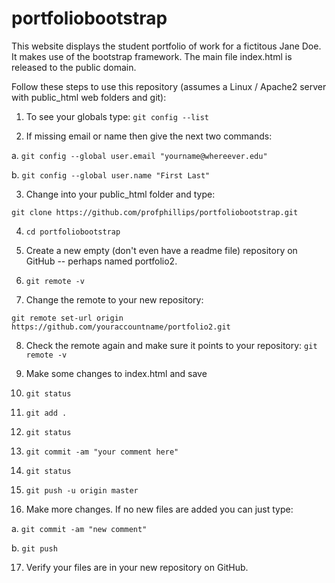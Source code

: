 # portfoliobootstrap 
This website displays the student portfolio of work for a fictitous Jane Doe. It makes use of the bootstrap framework. 
The main file index.html is released to the public domain. 

Follow these steps to use this repository (assumes a Linux / Apache2 server with public_html web folders and git):

1. To see your globals type: `git config --list`

2. If missing email or name then give the next two commands:

 a. `git config --global user.email "yourname@whereever.edu"` 

 b. `git config --global user.name "First Last"` 

3. Change into your public_html folder and type:

 `git clone https://github.com/profphillips/portfoliobootstrap.git`

4. `cd portfoliobootstrap`

5. Create a new empty (don't even have a readme file) repository on GitHub -- perhaps named portfolio2.

6. `git remote -v`

7. Change the remote to your new repository: 

 `git remote set-url origin https://github.com/youraccountname/portfolio2.git` 

8. Check the remote again and make sure it points to your repository: `git remote -v`

9. Make some changes to index.html and save

10. `git status`

11. `git add .`

12. `git status`

13. `git commit -am "your comment here"`

14. `git status`

15. `git push -u origin master`

16. Make more changes. If no new files are added you can just type:

 a. `git commit -am "new comment"`

 b. `git push`

17. Verify your files are in your new repository on GitHub.
